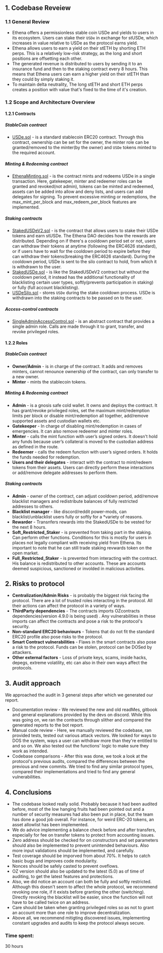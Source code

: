## **1. Codebase Reveiew**
### **1.1 General Review**
  - Ethena offers a permissionless stable coin USDe and yields to users in its ecosystem. Users can stake their `USDe` in exchange for stUSDe, which increases in value relative to USDe as the protocol earns yield.
  - Ethena allows users to earn a yield on their stETH by shorting ETH perps. This is a relatively low-risk strategy, as the long and short positions are offsetting each other. 
  - The generated revenue is distributed to users by sending it to an insurance fund and then to the staking contract every 8 hours. This means that Ethena users can earn a higher yield on their stETH than they could by simply staking it.
  - To maintain delta neutrality, The long stETH and short ETH perps creates a position with value that's fixed to the time of it's creation.
### **1.2 Scope and Architecture Overview**
#### **1.2.1 Contracts**
##### StableCoin contract 
  - [USDe.sol](https://github.com/code-423n4/2023-10-ethena/blob/main/contracts/USDe.sol) - is a standard stablecoin ERC20 contract. Through this contract, ownership can be set for the owner, the minter role can be granted/removed to the minter(by the owner) and `USDe` tokens minted to the required account.
##### Minting & Redeeming contract
  - [EthenaMinting.sol](https://github.com/code-423n4/2023-10-ethena/blob/main/contracts/EthenaMinting.sol) - is the contract mints and redeems USDe in a single transaction. Here, gatekeeper, minter and redeemer roles can be granted and revoked(not admin), tokens can be minted and redeemed, assets can be added into allow and deny lists, and users can add delegates for signing. To prevent excessive minting or redemptions, the max_mint_per_block and max_redeem_per_block features are implemented. 
##### Staking contracts
  - [StakedUSDeV2.sol](https://github.com/code-423n4/2023-10-ethena/blob/main/contracts/StakedUSDeV2.sol) - is the contract that allows users to stake their USDe tokens and earn stUSDe. The Ethena DAO decides how the rewards are distributed. Depending on if there's a cooldown period set or not, users can withdraw their tokens at anytime (following the ERC4626 standard), or if users have to wait for the cooldown period to expire before they can withdraw their tokens(breaking the ERC4626 standard). During the cooldown period, USDe is sent to the silo contract to hold, from which it is withdrawn to the user.
  - [StakedUSDe.sol](https://github.com/code-423n4/2023-10-ethena/blob/main/contracts/StakedUSDe.sol) - is like the StakedUSDeV2 contract but without the cooldown period, it instead has the additional functionality of blacklisting certain user types, softly(prevents participation in staking) or fully (full account blacklisting). 
  - [USDeSilo.sol](https://github.com/code-423n4/2023-10-ethena/blob/main/contracts/USDeSilo.sol) - stores `USDe` during the stake cooldown process. USDe is withdrawn into the staking contracts to be passed on to the user.
##### Access-control contracts
  - [SingleAdminAccessControl.sol](https://github.com/code-423n4/2023-10-ethena/blob/main/contracts/SingleAdminAccessControl.sol) -  is an abstract contract that provides a single admin role. Calls are made through it to grant, transfer, and revoke privileged roles.

#### **1.2.2 Roles**
##### StableCoin contract
  - **Owner/Admin** - is in charge of the contract. It adds and removes minters, cannot renounce ownership of the contract, can only transfer to a new owner.
  - **Minter** - mints the stablecoin tokens.
##### Minting & Redeeming contract
  - **Admin** - is a gnosis safe cold wallet. It owns and deploys the contract. It has grant/revoke privileged roles, set the maximum mint/redemption limits per block or disable mint/redemption all together, add/remove supported assets and custodian wallets etc.
  - **Gatekeeper** - In charge of disabling mint/redemption in cases of emergencies. It can also remove redeemer and minter roles.
  - **Minter** - calls the mint function with user’s signed orders. It doesn't hold any funds because user’s collateral is moved to the custodian address as defined in the route.
  - **Redeemer** - calls the redeem function with user’s signed orders. It holds the funds needed for redemption.
  - **Users and their delegates** - interact with the contract to mint/redeem tokens from their assets. Users can directly perform these interactions or add/remove delegate addresses to perform them. 
##### Staking contracts
  - **Admin** - owner of the contract, can adjust cooldown period, add/remove blacklist managers and redistribute balances of fully restricted addresses to others.
  - **Blacklist manager** - like discord/reddit power-mods, can blacklist/unblacklist users fully or softly for a *variety of reasons.
  - **Rewarder** - Transnfers rewards into the StakedUSDe to be vested for the next 8 hours.
  - **Soft_Restricted_Staker** - is prevented from taking part in the staking. Can perform other functions. Conditions for this is mostly for users in places not legally compliant with receiving yield from Ethena. Its important to note that he can still trade staking revwards token on the open market.
  - **Full_Restricted_Staker** - is prevented from interacting with the contract. His balance is redistributed to other accounts. These are accounts deemed suspicious, sanctioned or involded in malicious activities.

## **2. Risks to protocol**
  - **Centralization/Admin Risks** - is probably the biggest risk facing the protocol. There are a lot of trusted roles interacting in the protocol. All their actions can affect the protocol in a variety of ways.
  - **ThirdParty dependencies** - The contracts imports OZcontracts dependencies(version 4.9.0 is being used) . Any vulnerabilities in these imports can affect the contracts and pose a risk to the protocol's security.
  - **Non-standard ERC20 behaviours** - Tokens that do not fit the standard ERC20 profile also pose risks to the protocol.  
  - **Smart Contract vulnerabilities** - Flaws in the smart contracts also pose a risk to the protocol. Funds can be stolen, protocol can be DOSed by attackers.
  - **Other external factors** - Loss of private keys, scams, inside hacks, depegs, extreme volatility, etc can also in their own ways affect the protocols.
    
## **3. Audit approach**
We approached the audit in 3 general steps after which we generated our report.
- Documentation review -  We reviewed the new and old readMes, gitbook and general explanations provided by the devs on discord. While this was going on, we ran the contracts through slither and compared the generated reports to the bot report.
- Manual code review - Here, we manually reviewed the codebase, ran provided tests, tested out various attack vectors. We looked for ways to DOS the system, ways a user can withdraw more than they're entitled to and so on. We also tested out the functions' logic to make sure they work as intended.
- Codebase comparisons - After this was done, we took a look at the protocol's previous audits, compared the differences between the previous and new commits. We tried to find any similar protocol types, compared their implementations and tried to find any general vulnerabilities.

## **4. Conclusions**

  - The codebase looked really solid. Probably because it had been audited before, most of the low hanging fruits had been pointed out and a number of security measures had also been put in place, but the team has done a good job overall. For instance, for weird ERC-20 tokens, an asset allowlist has been implemented.
  - We do advice implementing a balance check before and after transfers, especially for fee on transfer tokens to protect from accounting issues.
  - Zero address should be checked for on constructors and set parameters should also be implemented to prevent unintended behaviours. Also more input validations should be implemented, and carefully.
  - Test coverage should be imporved from about 70%. It helps to catch basic bugs and improves code modularity.
  - Nonces should be safely casted to prevent oveflows.
  - OZ version should also be updated to the latest (5.0) as of time of auditing, to get the latest features and protections.
  - Also, we did notice an account can both be fully and softly restricted. Although this doesn't seem to affect the whole protocol, we recommend revoking one role, if it exists before granting the other (switching). Directly revoking the blacklist will be easier, since the function will not have to be called twice on an address. 
  - Care should be taken when granting privileged roles so as not to grant an account more than one role to improve decentralization.
  - Above all, we recommend mitigting discovered issues, implementing constant upgrades and audits to keep the protocol always secure.
   









### Time spent:
30 hours